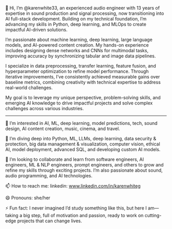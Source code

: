 👋 Hi, I’m @karenwhite33, an experienced audio engineer with 13 years of expertise in sound production and signal processing, now transitioning into AI full-stack development. Building on my technical foundation, I’m advancing my skills in Python, deep learning, and MLOps to create impactful AI-driven solutions.

I’m passionate about machine learning, deep learning, large language models, and AI-powered content creation. My hands-on experience includes designing dense networks and CNNs for multimodal tasks, improving accuracy by synchronizing tabular and image data pipelines.

I specialize in data preprocessing, transfer learning, feature fusion, and hyperparameter optimization to refine model performance. Through iterative improvements, I’ve consistently achieved measurable gains over baseline metrics, combining creativity with technical expertise to address real-world challenges.

My goal is to leverage my unique perspective, problem-solving skills, and emerging AI knowledge to drive impactful projects and solve complex challenges across various industries.

_________________________________________________________________

👀 I’m interested in AI, ML, deep learning, model predictions, tech, sound design, AI content creation, music, cinema, and travel.

🌱 I’m diving deep into Python, ML, LLMs, deep learning, data security & protection, big data management & visualization, computer vision, ethical AI, model deployment, advanced SQL, and developing custom AI models.

💞️ I’m looking to collaborate and learn from software engineers, AI engineers, ML & NLP engineers, prompt engineers, and others to grow and refine my skills through exciting projects. I’m also passionate about sound, audio programming, and AI technologies.

📫 How to reach me: linkedin: www.linkedin.com/in/karenwhiteg

😄 Pronouns: she/her

⚡ Fun fact: I never imagined I’d study something like this, but here I am—taking a big step, full of motivation and passion, ready to work on cutting-edge projects that can change lives.

<!---
karenwhite33/karenwhite33 is a ✨ special ✨ repository because its `README.md` (this file) appears on your GitHub profile.
You can click the Preview link to take a look at your changes.
--->
